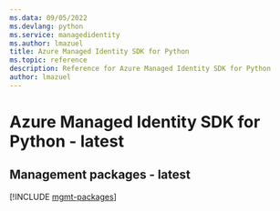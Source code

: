 ```yaml
---
ms.data: 09/05/2022
ms.devlang: python
ms.service: managedidentity
ms.author: lmazuel
title: Azure Managed Identity SDK for Python
ms.topic: reference
description: Reference for Azure Managed Identity SDK for Python
author: lmazuel
---
```

# Azure Managed Identity SDK for Python - latest

## Management packages - latest
[!INCLUDE [mgmt-packages](managed-identity-mgmt-index.md)]